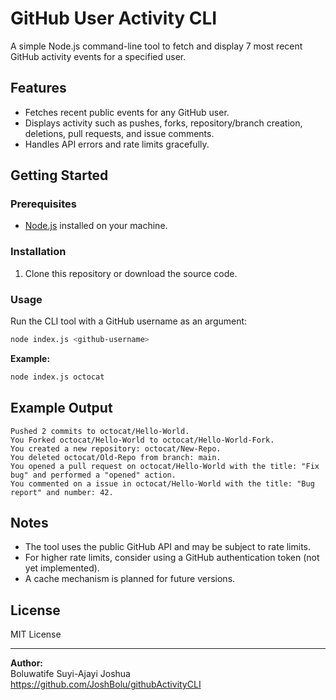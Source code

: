 # GitHub User Activity CLI

A simple Node.js command-line tool to fetch and display 7 most recent GitHub activity events for a specified user.

## Features

- Fetches recent public events for any GitHub user.
- Displays activity such as pushes, forks, repository/branch creation, deletions, pull requests, and issue comments.
- Handles API errors and rate limits gracefully.

## Getting Started

### Prerequisites

- [Node.js](https://nodejs.org/) installed on your machine.

### Installation

1. Clone this repository or download the source code.

### Usage

Run the CLI tool with a GitHub username as an argument:

```sh
node index.js <github-username>
```

**Example:**
```sh
node index.js octocat
```

## Example Output

```
Pushed 2 commits to octocat/Hello-World.
You Forked octocat/Hello-World to octocat/Hello-World-Fork.
You created a new repository: octocat/New-Repo.
You deleted octocat/Old-Repo from branch: main.
You opened a pull request on octocat/Hello-World with the title: "Fix bug" and performed a "opened" action.
You commented on a issue in octocat/Hello-World with the title: "Bug report" and number: 42.
```

## Notes

- The tool uses the public GitHub API and may be subject to rate limits.
- For higher rate limits, consider using a GitHub authentication token (not yet implemented).
- A cache mechanism is planned for future versions.

## License

MIT License

---

**Author:**  
Boluwatife Suyi-Ajayi Joshua  
https://github.com/JoshBolu/githubActivityCLI
